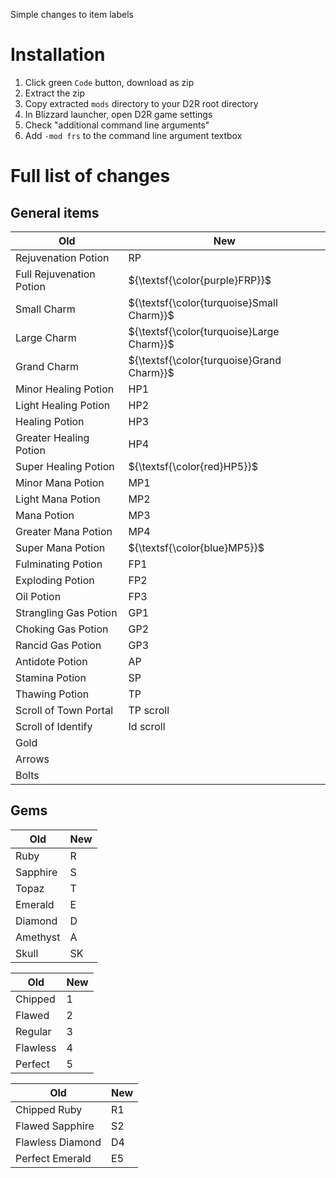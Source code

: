 Simple changes to item labels

# Installation

1) Click green `Code` button, download as zip
2) Extract the zip
3) Copy extracted `mods` directory to your D2R root directory
4) In Blizzard launcher, open D2R game settings
5) Check "additional command line arguments"
6) Add `-mod frs` to the command line argument textbox

# Full list of changes

## General items

| Old                      | New                                       |
|--------------------------|-------------------------------------------|
| Rejuvenation Potion      | RP                                        |
| Full Rejuvenation Potion | ${\textsf{\color{purple}FRP}}$            |
| Small Charm              | ${\textsf{\color{turquoise}Small Charm}}$ |
| Large Charm              | ${\textsf{\color{turquoise}Large Charm}}$ |
| Grand Charm              | ${\textsf{\color{turquoise}Grand Charm}}$ |
| Minor Healing Potion     | HP1                                       |
| Light Healing Potion     | HP2                                       |
| Healing Potion           | HP3                                       |
| Greater Healing Potion   | HP4                                       |
| Super Healing Potion     | ${\textsf{\color{red}HP5}}$               |
| Minor Mana Potion        | MP1                                       |
| Light Mana Potion        | MP2                                       |
| Mana Potion              | MP3                                       |
| Greater Mana Potion      | MP4                                       |
| Super Mana Potion        | ${\textsf{\color{blue}MP5}}$              |
| Fulminating Potion       | FP1                                       |
| Exploding Potion         | FP2                                       |
| Oil Potion               | FP3                                       |
| Strangling Gas Potion    | GP1                                       |
| Choking Gas Potion       | GP2                                       |
| Rancid Gas Potion        | GP3                                       |
| Antidote Potion          | AP                                        |
| Stamina Potion           | SP                                        |
| Thawing Potion           | TP                                        |
| Scroll of Town Portal    | TP scroll                                 |
| Scroll of Identify       | Id scroll                                 |
| Gold                     |                                           |
| Arrows                   |                                           |
| Bolts                    |                                           |

## Gems


| Old      | New |
|----------|-----|
| Ruby     | R   |
| Sapphire | S   |
| Topaz    | T   |
| Emerald  | E   |
| Diamond  | D   |
| Amethyst | A   |
| Skull    | SK  |


| Old      | New |
|----------|-----|
| Chipped  | 1   |
| Flawed   | 2   |
| Regular  | 3   |
| Flawless | 4   |
| Perfect  | 5   |


| Old              | New |
|------------------|-----|
| Chipped Ruby     | R1  |
| Flawed Sapphire  | S2  |
| Flawless Diamond | D4  |
| Perfect Emerald  | E5  |

